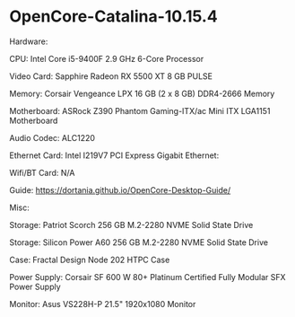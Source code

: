 # OpenCore-Catalina-10.15.4

Hardware:

CPU: Intel Core i5-9400F 2.9 GHz 6-Core Processor

Video Card: Sapphire Radeon RX 5500 XT 8 GB PULSE

Memory: Corsair Vengeance LPX 16 GB (2 x 8 GB) DDR4-2666 Memory 

Motherboard: ASRock Z390 Phantom Gaming-ITX/ac Mini ITX LGA1151 Motherboard 

Audio Codec: ALC1220

Ethernet Card: Intel I219V7 PCI Express Gigabit Ethernet:

Wifi/BT Card: N/A

Guide: https://dortania.github.io/OpenCore-Desktop-Guide/

Misc:
  
Storage: Patriot Scorch 256 GB M.2-2280 NVME Solid State Drive 

Storage: Silicon Power A60 256 GB M.2-2280 NVME Solid State Drive 

Case: Fractal Design Node 202 HTPC Case 

Power Supply: Corsair SF 600 W 80+ Platinum Certified Fully Modular SFX Power Supply 

Monitor: Asus VS228H-P 21.5" 1920x1080 Monitor 

